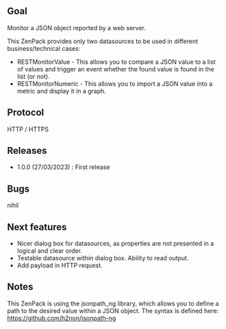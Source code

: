 Goal
----
Monitor a JSON object reported by a web server.

This ZenPack provides only two datasources to be used in different business/technical cases:

 - RESTMonitorValue - This allows you to compare a JSON value to a list of values and trigger an event whether the found value is found in the list (or not). 
 - RESTMonitorNumeric - This allows you to import a JSON value into a metric and display it in a graph.

Protocol
--------
HTTP / HTTPS

Releases
--------

 - 1.0.0 (27/03/2023) : First release

Bugs
----
nihil

Next features
-------------
 - Nicer dialog box for datasources, as properties are not presented in a logical and clear order. 
 - Testable datasource within dialog box. Ability to read output. 
 - Add payload in HTTP request.

Notes
-----
This ZenPack is using the jsonpath_ng library, which allows you to define a path to the desired value within a JSON object. 
The syntax is defined here: https://github.com/h2non/jsonpath-ng
